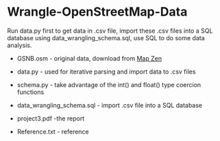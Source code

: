 # Wrangle-OpenStreetMap-Data

Run data.py first to get data in .csv file, import these .csv files into a SQL database using data_wrangling_schema.sql, use SQL to do some data analysis. 

* GSNB.osm - original data, download from [Map Zen](https://mapzen.com/data/metro-extracts/)

* data.py - used for iterative parsing and import data to .csv files

* schema.py - take advantage of the int() and float() type coercion functions

* data_wrangling_schema.sql - import .csv file into a SQL database

* project3.pdf -the report

* Reference.txt - reference
